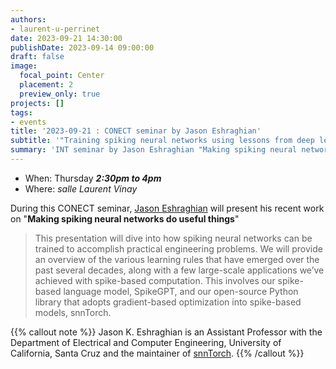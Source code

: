 ```yaml
---
authors:
- laurent-u-perrinet
date: 2023-09-21 14:30:00
publishDate: 2023-09-14 09:00:00
draft: false
image:
  focal_point: Center
  placement: 2
  preview_only: true
projects: []
tags:
- events
title: '2023-09-21 : CONECT seminar by Jason Eshraghian'
subtitle: '"Training spiking neural networks using lessons from deep learning using shiny spiking learning rules".'
summary: 'INT seminar by Jason Eshraghian "Making spiking neural networks do useful things".'
---
```


* When: Thursday ***2:30pm to 4pm*** 
* Where: _salle Laurent Vinay_

During this CONECT seminar, [Jason Eshraghian](https://ncg.ucsc.edu/jason-eshraghian-bio/) will present his recent work on "**Making spiking neural networks do useful things**"

> This presentation will dive into how spiking neural networks can be trained to accomplish practical engineering problems. We will provide an overview of the various learning rules that have emerged over the past several decades, along with a few large-scale applications we’ve achieved with spike-based computation. This involves our spike-based language model, SpikeGPT, and our open-source Python library that adopts gradient-based optimization into spike-based models, snnTorch.

{{% callout note %}}
Jason K. Eshraghian is an Assistant Professor with the Department of Electrical and Computer Engineering, University of California, Santa Cruz and the maintainer of [snnTorch](https://github.com/jeshraghian/snntorch). {{% /callout %}}
